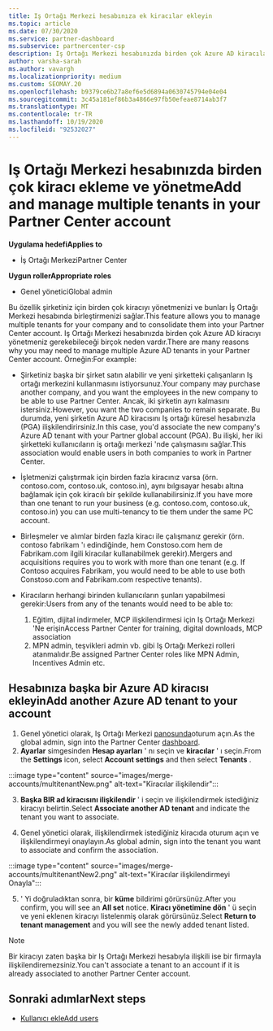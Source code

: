 ```yaml
---
title: Iş Ortağı Merkezi hesabınıza ek kiracılar ekleyin
ms.topic: article
ms.date: 07/30/2020
ms.service: partner-dashboard
ms.subservice: partnercenter-csp
description: Iş Ortağı Merkezi hesabınızda birden çok Azure AD kiracılarının nasıl ekleneceğini, birleştireceğinizi veya yönetileceğini öğrenin. Bunu yapmak isteyebileceğiniz bazı nedenler hakkında bilgi edinin.
author: varsha-sarah
ms.author: vavargh
ms.localizationpriority: medium
ms.custom: SEOMAY.20
ms.openlocfilehash: b9379ce6b27a8ef6e5d6894a0630745794e04e04
ms.sourcegitcommit: 3c45a181ef86b3a4866e97fb50efeae8714ab3f7
ms.translationtype: MT
ms.contentlocale: tr-TR
ms.lasthandoff: 10/19/2020
ms.locfileid: "92532027"
---
```

# <a name="add-and-manage-multiple-tenants-in-your-partner-center-account"></a><span data-ttu-id="ed0ee-104">Iş Ortağı Merkezi hesabınızda birden çok kiracı ekleme ve yönetme</span><span class="sxs-lookup"><span data-stu-id="ed0ee-104">Add and manage multiple tenants in your Partner Center account</span></span>

<span data-ttu-id="ed0ee-105">**Uygulama hedefi**</span><span class="sxs-lookup"><span data-stu-id="ed0ee-105">**Applies to**</span></span>

- <span data-ttu-id="ed0ee-106">İş Ortağı Merkezi</span><span class="sxs-lookup"><span data-stu-id="ed0ee-106">Partner Center</span></span>

<span data-ttu-id="ed0ee-107">**Uygun roller**</span><span class="sxs-lookup"><span data-stu-id="ed0ee-107">**Appropriate roles**</span></span>

- <span data-ttu-id="ed0ee-108">Genel yönetici</span><span class="sxs-lookup"><span data-stu-id="ed0ee-108">Global admin</span></span>

<span data-ttu-id="ed0ee-109">Bu özellik şirketiniz için birden çok kiracıyı yönetmenizi ve bunları İş Ortağı Merkezi hesabında birleştirmenizi sağlar.</span><span class="sxs-lookup"><span data-stu-id="ed0ee-109">This feature allows you to manage multiple tenants for your company and to consolidate them into your Partner Center account.</span></span> <span data-ttu-id="ed0ee-110">Iş Ortağı Merkezi hesabınızda birden çok Azure AD kiracıyı yönetmeniz gerekebileceği birçok neden vardır.</span><span class="sxs-lookup"><span data-stu-id="ed0ee-110">There are many reasons why you may need to manage multiple Azure AD tenants in your Partner Center account.</span></span> <span data-ttu-id="ed0ee-111">Örneğin:</span><span class="sxs-lookup"><span data-stu-id="ed0ee-111">For example:</span></span>

- <span data-ttu-id="ed0ee-112">Şirketiniz başka bir şirket satın alabilir ve yeni şirketteki çalışanların Iş ortağı merkezini kullanmasını istiyorsunuz.</span><span class="sxs-lookup"><span data-stu-id="ed0ee-112">Your company may purchase another company, and you want the employees in the new company to be able to use Partner Center.</span></span> <span data-ttu-id="ed0ee-113">Ancak, iki şirketin ayrı kalmasını istersiniz.</span><span class="sxs-lookup"><span data-stu-id="ed0ee-113">However, you want the two companies to remain separate.</span></span> <span data-ttu-id="ed0ee-114">Bu durumda, yeni şirketin Azure AD kiracısını Iş ortağı küresel hesabınızla (PGA) ilişkilendirirsiniz.</span><span class="sxs-lookup"><span data-stu-id="ed0ee-114">In this case, you'd associate the new company's Azure AD tenant with your Partner global account (PGA).</span></span> <span data-ttu-id="ed0ee-115">Bu ilişki, her iki şirketteki kullanıcıların iş ortağı merkezi 'nde çalışmasını sağlar.</span><span class="sxs-lookup"><span data-stu-id="ed0ee-115">This association would enable users in both companies to work in Partner Center.</span></span>

- <span data-ttu-id="ed0ee-116">İşletmenizi çalıştırmak için birden fazla kiracınız varsa (örn. contoso.com, contoso.uk, contoso.in), aynı bılgısayar hesabı altına bağlamak için çok kiracılı bir şekilde kullanabilirsiniz.</span><span class="sxs-lookup"><span data-stu-id="ed0ee-116">If you have more than one tenant to run your business (e.g. contoso.com, contoso.uk, contoso.in) you can use multi-tenancy to tie them under the same PC account.</span></span>

- <span data-ttu-id="ed0ee-117">Birleşmeler ve alımlar birden fazla kiracı ile çalışmanız gerekir (örn. contoso fabrikam 'ı edindiğinde, hem Constoso.com hem de Fabrikam.com ilgili kiracılar kullanabilmek gerekir).</span><span class="sxs-lookup"><span data-stu-id="ed0ee-117">Mergers and acquisitions requires you to work with more than one tenant (e.g. If Contoso acquires Fabrikam, you would need to be able to use both Constoso.com and Fabrikam.com respective tenants).</span></span>

- <span data-ttu-id="ed0ee-118">Kiracıların herhangi birinden kullanıcıların şunları yapabilmesi gerekir:</span><span class="sxs-lookup"><span data-stu-id="ed0ee-118">Users from any of the tenants would need to be able to:</span></span>
    1.  <span data-ttu-id="ed0ee-119">Eğitim, dijital indirmeler, MCP ilişkilendirmesi için Iş Ortağı Merkezi 'Ne erişin</span><span class="sxs-lookup"><span data-stu-id="ed0ee-119">Access Partner Center for training, digital downloads, MCP association</span></span>
    2.  <span data-ttu-id="ed0ee-120">MPN admin, teşvikleri admin vb. gibi Iş Ortağı Merkezi rolleri atanmalıdır.</span><span class="sxs-lookup"><span data-stu-id="ed0ee-120">Be assigned Partner Center roles like MPN Admin, Incentives Admin etc.</span></span>


## <a name="add-another-azure-ad-tenant-to-your-account"></a><span data-ttu-id="ed0ee-121">Hesabınıza başka bir Azure AD kiracısı ekleyin</span><span class="sxs-lookup"><span data-stu-id="ed0ee-121">Add another Azure AD tenant to your account</span></span>

1. <span data-ttu-id="ed0ee-122">Genel yönetici olarak, Iş Ortağı Merkezi [panosunda](https://partner.microsoft.com/dashboard)oturum açın.</span><span class="sxs-lookup"><span data-stu-id="ed0ee-122">As the global admin, sign into the Partner Center [dashboard](https://partner.microsoft.com/dashboard).</span></span>
1. <span data-ttu-id="ed0ee-123">**Ayarlar** simgesinden **Hesap ayarları** ' nı seçin ve **kiracılar** ' ı seçin.</span><span class="sxs-lookup"><span data-stu-id="ed0ee-123">From the **Settings** icon, select **Account settings** and then select **Tenants** .</span></span>
 
:::image type="content" source="images/merge-accounts/multitenantNew.png" alt-text="Kiracılar ilişkilendir"::: 

3. <span data-ttu-id="ed0ee-125">**Başka BIR ad kiracısını ilişkilendir** ' i seçin ve ilişkilendirmek istediğiniz kiracıyı belirtin.</span><span class="sxs-lookup"><span data-stu-id="ed0ee-125">Select **Associate another AD tenant** and indicate the tenant you want to associate.</span></span>

1. <span data-ttu-id="ed0ee-126">Genel yönetici olarak, ilişkilendirmek istediğiniz kiracıda oturum açın ve ilişkilendirmeyi onaylayın.</span><span class="sxs-lookup"><span data-stu-id="ed0ee-126">As global admin, sign into the tenant you want to associate and confirm the association.</span></span> 

:::image type="content" source="images/merge-accounts/multitenantNew2.png" alt-text="Kiracılar ilişkilendirmeyi Onayla"::: 

5. <span data-ttu-id="ed0ee-128">' Yi doğruladıktan sonra, bir **küme** bildirimi görürsünüz.</span><span class="sxs-lookup"><span data-stu-id="ed0ee-128">After you confirm, you will see an **All set** notice.</span></span>  <span data-ttu-id="ed0ee-129">**Kiracı yönetimine dön** ' ü seçin ve yeni eklenen kiracıyı listelenmiş olarak görürsünüz.</span><span class="sxs-lookup"><span data-stu-id="ed0ee-129">Select **Return to tenant management** and you will see the newly added tenant listed.</span></span> 
 

>[!NOTE]
><span data-ttu-id="ed0ee-130">Bir kiracıyı zaten başka bir Iş Ortağı Merkezi hesabıyla ilişkili ise bir firmayla ilişkilendiremezsiniz.</span><span class="sxs-lookup"><span data-stu-id="ed0ee-130">You can't associate a tenant to an account if it is already associated to another Partner Center account.</span></span>

 
## <a name="next-steps"></a><span data-ttu-id="ed0ee-131">Sonraki adımlar</span><span class="sxs-lookup"><span data-stu-id="ed0ee-131">Next steps</span></span>

- [<span data-ttu-id="ed0ee-132">Kullanıcı ekle</span><span class="sxs-lookup"><span data-stu-id="ed0ee-132">Add users</span></span>](create-user-accounts-and-set-permissions.md)
